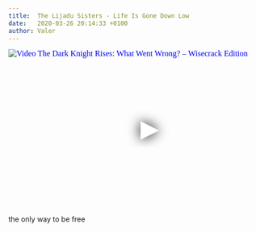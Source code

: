 ```yaml
---
title:  The Lijadu Sisters - Life Is Gone Down Low
date:   2020-03-26 20:14:33 +0100
author: Valer
---
```

<div class="video-container ">
<iframe
  width="560"
  height="315"
  src="https://www.youtube.com/embed/1BCHfCVw2Po"
  srcdoc="<style>*{padding:0;margin:0;overflow:hidden}html,body{height:100%}img,span{position:absolute;width:100%;top:0;bottom:0;margin:auto}span{height:1.5em;text-align:center;font:48px/1.5 sans-serif;color:white;text-shadow:0 0 0.5em black}</style><a href=https://www.youtube.com/embed/1BCHfCVw2Po?autoplay=1><img src=https://img.youtube.com/vi/1BCHfCVw2Po/hqdefault.jpg alt='Video The Dark Knight Rises: What Went Wrong? – Wisecrack Edition'><span>▶</span></a>"
  frameborder="0"
  allow="accelerometer; autoplay; encrypted-media; gyroscope; picture-in-picture"
  allowfullscreen
></iframe>
</div>

the only way to be free